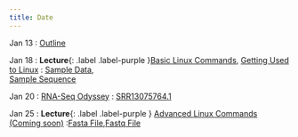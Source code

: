 ```yaml
---
title: Date
---
```


Jan 13
: [Outline](../assets/content/Week01_outline.docx)

Jan 18
: **Lecture**{: .label .label-purple }[Basic Linux Commands](../assets/content/Useful_Linux_Commands.pdf), [Getting Used to Linux](../assets/content/Week02_Tuesday.pdf)
  : [Sample Data](../assets/content/Sample_Data.csv),  
   [Sample Sequence](../assets/content/sample_sequence.fasta)

Jan 20
: [RNA-Seq Odyssey](../assets/content/Week02_Thursday.pdf)
  : [SRR13075764.1](https://sra-downloadb.be-md.ncbi.nlm.nih.gov/sos3/sra-pub-run-19/SRR13075764/SRR13075764.1)

Jan 25
: **Lecture**{: .label .label-purple } [Advanced Linux Commands (Coming soon)](#)
  :[Fasta File](../assets/content/fasta_example.fasta),[Fastq File](../assets/content/fastq_example.fastq)

<!-- Jan 27
: [Search Commands](#)
  : [2.1](#)
: **HW 1 due**{: .label .label-red }
 -->